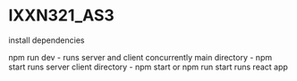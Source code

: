 # IXXN321_AS3

install dependencies

npm run dev - runs server and client concurrently
main directory - npm start runs server
client directory - npm start or npm run start runs react app
